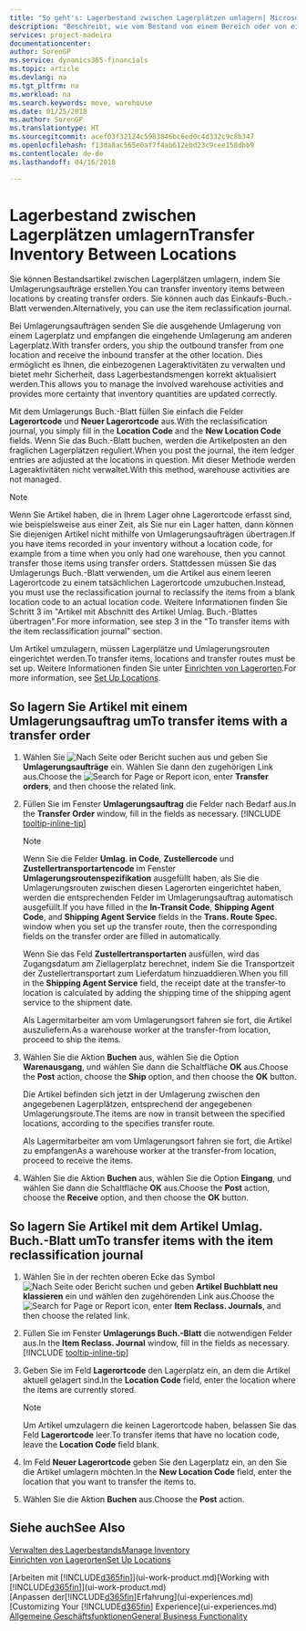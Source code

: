 ```yaml
---
title: "So geht's: Lagerbestand zwischen Lagerplätzen umlagern| Microsoft Docs"
description: "Beschreibt, wie vom Bestand von einem Bereich oder von einem Lager an einen anderen Ort umgebucht wird, entweder mit dem Umlagerungs Buch.-Blatt mit oder den Umlagerungsaufträgen."
services: project-madeira
documentationcenter: 
author: SorenGP
ms.service: dynamics365-financials
ms.topic: article
ms.devlang: na
ms.tgt_pltfrm: na
ms.workload: na
ms.search.keywords: move, warehouse
ms.date: 01/25/2018
ms.author: SorenGP
ms.translationtype: HT
ms.sourcegitcommit: acef03f32124c5983846bc6ed0c4d332c9c8b347
ms.openlocfilehash: f13da8ac565e0af7f4ab612ebd23c9cee158dbb9
ms.contentlocale: de-de
ms.lasthandoff: 04/16/2018

---
```

# <a name="transfer-inventory-between-locations"></a><span data-ttu-id="d7308-103">Lagerbestand zwischen Lagerplätzen umlagern</span><span class="sxs-lookup"><span data-stu-id="d7308-103">Transfer Inventory Between Locations</span></span>
<span data-ttu-id="d7308-104">Sie können Bestandsartikel zwischen Lagerplätzen umlagern, indem Sie Umlagerungsaufträge erstellen.</span><span class="sxs-lookup"><span data-stu-id="d7308-104">You can transfer inventory items between locations by creating transfer orders.</span></span> <span data-ttu-id="d7308-105">Sie können auch das Einkaufs-Buch.-Blatt verwenden.</span><span class="sxs-lookup"><span data-stu-id="d7308-105">Alternatively, you can use the item reclassification journal.</span></span>

<span data-ttu-id="d7308-106">Bei Umlagerungsaufträgen senden Sie die ausgehende Umlagerung von einem Lagerplatz und empfangen die eingehende Umlagerung am anderen Lagerplatz.</span><span class="sxs-lookup"><span data-stu-id="d7308-106">With transfer orders, you ship the outbound transfer from one location and receive the inbound transfer at the other location.</span></span> <span data-ttu-id="d7308-107">Dies ermöglicht es Ihnen, die einbezogenen Lageraktivitäten zu verwalten und bietet mehr Sicherheit, dass Lagerbestandsmengen korrekt aktualisiert werden.</span><span class="sxs-lookup"><span data-stu-id="d7308-107">This allows you to manage the involved warehouse activities and provides more certainty that inventory quantities are updated correctly.</span></span>

<span data-ttu-id="d7308-108">Mit dem Umlagerungs Buch.-Blatt füllen Sie einfach die Felder **Lagerortcode** und **Neuer Lagerortcode** aus.</span><span class="sxs-lookup"><span data-stu-id="d7308-108">With the reclassification journal, you simply fill in the **Location Code** and the **New Location Code** fields.</span></span> <span data-ttu-id="d7308-109">Wenn Sie das Buch.-Blatt buchen, werden die Artikelposten an den fraglichen Lagerplätzen reguliert.</span><span class="sxs-lookup"><span data-stu-id="d7308-109">When you post the journal, the item ledger entries are adjusted at the locations in question.</span></span> <span data-ttu-id="d7308-110">Mit dieser Methode werden Lageraktivitäten nicht verwaltet.</span><span class="sxs-lookup"><span data-stu-id="d7308-110">With this method, warehouse activities are not managed.</span></span>

> [!NOTE]  
>   <span data-ttu-id="d7308-111">Wenn Sie Artikel haben, die in Ihrem Lager ohne Lagerortcode erfasst sind, wie beispielsweise aus einer Zeit, als Sie nur ein Lager hatten, dann können Sie diejenigen Artikel nicht mithilfe von Umlagerungsaufträgen übertragen.</span><span class="sxs-lookup"><span data-stu-id="d7308-111">If you have items recorded in your inventory without a location code, for example from a time when you only had one warehouse, then you cannot transfer those items using transfer orders.</span></span> <span data-ttu-id="d7308-112">Stattdessen müssen Sie das Umlagerungs Buch.-Blatt verwenden, um die Artikel aus einem leeren Lagerortcode zu einem tatsächlichen Lagerortcode umzubuchen.</span><span class="sxs-lookup"><span data-stu-id="d7308-112">Instead, you must use the reclassification journal to reclassify the items from a blank location code to an actual location code.</span></span>  <span data-ttu-id="d7308-113">Weitere Informationen finden Sie Schritt 3 im "Artikel mit Abschnitt des Artikel Umlag. Buch.-Blattes übertragen".</span><span class="sxs-lookup"><span data-stu-id="d7308-113">For more information, see step 3 in the "To transfer items with the item reclassification journal" section.</span></span>

<span data-ttu-id="d7308-114">Um Artikel umzulagern, müssen Lagerplätze und Umlagerungsrouten eingerichtet werden.</span><span class="sxs-lookup"><span data-stu-id="d7308-114">To transfer items, locations and transfer routes must be set up.</span></span> <span data-ttu-id="d7308-115">Weitere Informationen finden Sie unter [Einrichten von Lagerorten](inventory-how-setup-locations.md).</span><span class="sxs-lookup"><span data-stu-id="d7308-115">For more information, see [Set Up Locations](inventory-how-setup-locations.md).</span></span>

## <a name="to-transfer-items-with-a-transfer-order"></a><span data-ttu-id="d7308-116">So lagern Sie Artikel mit einem Umlagerungsauftrag um</span><span class="sxs-lookup"><span data-stu-id="d7308-116">To transfer items with a transfer order</span></span>
1. <span data-ttu-id="d7308-117">Wählen Sie ![Nach Seite oder Bericht suchen](media/ui-search/search_small.png "Symbol nach Seite oder Bericht suchen ") aus und geben Sie **Umlagerungsaufträge** ein. Wählen Sie dann den zugehörigen Link aus.</span><span class="sxs-lookup"><span data-stu-id="d7308-117">Choose the ![Search for Page or Report](media/ui-search/search_small.png "Search for Page or Report icon") icon, enter **Transfer orders**, and then choose the related link.</span></span>
2. <span data-ttu-id="d7308-118">Füllen Sie im Fenster **Umlagerungsauftrag** die Felder nach Bedarf aus.</span><span class="sxs-lookup"><span data-stu-id="d7308-118">In the **Transfer Order** window, fill in the fields as necessary.</span></span> [!INCLUDE [tooltip-inline-tip](includes/tooltip-inline-tip_md.md)]

    > [!NOTE]  
   >   <span data-ttu-id="d7308-119">Wenn Sie die Felder **Umlag. in Code**, **Zustellercode** und **Zustellertransportartencode** im Fenster **Umlagerungsroutenspezifikation** ausgefüllt haben, als Sie die Umlagerungsrouten zwischen diesen Lagerorten eingerichtet haben, werden die entsprechenden Felder im Umlagerungsauftrag automatisch ausgefüllt.</span><span class="sxs-lookup"><span data-stu-id="d7308-119">If you have filled in the **In-Transit Code**, **Shipping Agent Code**, and **Shipping Agent Service** fields in the **Trans. Route Spec.** window when you set up the transfer route, then the corresponding fields on the transfer order are filled in automatically.</span></span>

    <span data-ttu-id="d7308-120">Wenn Sie das Feld **Zustellertransportarten** ausfüllen, wird das Zugangsdatum am Ziellagerplatz berechnet, indem Sie die Transportzeit der Zustellertransportart zum Lieferdatum hinzuaddieren.</span><span class="sxs-lookup"><span data-stu-id="d7308-120">When you fill in the **Shipping Agent Service** field, the receipt date at the transfer-to location is calculated by adding the shipping time of the shipping agent service to the shipment date.</span></span>

    <span data-ttu-id="d7308-121">Als Lagermitarbeiter am vom Umlagerungsort fahren sie fort, die Artikel auszuliefern.</span><span class="sxs-lookup"><span data-stu-id="d7308-121">As a warehouse worker at the transfer-from location, proceed to ship the items.</span></span>
3. <span data-ttu-id="d7308-122">Wählen Sie die Aktion **Buchen** aus, wählen Sie die Option **Warenausgang**, und wählen Sie dann die Schaltfläche **OK** aus.</span><span class="sxs-lookup"><span data-stu-id="d7308-122">Choose the **Post** action, choose the **Ship** option, and then choose the **OK** button.</span></span>

    <span data-ttu-id="d7308-123">Die Artikel befinden sich jetzt in der Umlagerung zwischen den angegebenen Lagerplätzen, entsprechend der angegebenen Umlagerungsroute.</span><span class="sxs-lookup"><span data-stu-id="d7308-123">The items are now in transit between the specified locations, according to the specifies transfer route.</span></span>

    <span data-ttu-id="d7308-124">Als Lagermitarbeiter am vom Umlagerungsort fahren sie fort, die Artikel zu empfangen</span><span class="sxs-lookup"><span data-stu-id="d7308-124">As a warehouse worker at the transfer-from location, proceed to receive the items.</span></span>
4. <span data-ttu-id="d7308-125">Wählen Sie die Aktion **Buchen** aus, wählen Sie die Option **Eingang**, und wählen Sie dann die Schaltfläche **OK** aus.</span><span class="sxs-lookup"><span data-stu-id="d7308-125">Choose the **Post** action, choose the **Receive** option, and then choose the **OK** button.</span></span>

## <a name="to-transfer-items-with-the-item-reclassification-journal"></a><span data-ttu-id="d7308-126">So lagern Sie Artikel mit dem Artikel Umlag. Buch.-Blatt um</span><span class="sxs-lookup"><span data-stu-id="d7308-126">To transfer items with the item reclassification journal</span></span>
1. <span data-ttu-id="d7308-127">Wählen Sie in der rechten oberen Ecke das Symbol ![Nach Seite oder Bericht suchen](media/ui-search/search_small.png "Nach Seite oder Bericht suchen") und geben **Artikel Buchblatt neu klassieren** ein und wählen den zugehörenden Link aus.</span><span class="sxs-lookup"><span data-stu-id="d7308-127">Choose the ![Search for Page or Report](media/ui-search/search_small.png "Search for Page or Report icon") icon, enter **Item Reclass. Journals**, and then choose the related link.</span></span>
2. <span data-ttu-id="d7308-128">Füllen Sie im Fenster **Umlagerungs Buch.-Blatt** die notwendigen Felder aus.</span><span class="sxs-lookup"><span data-stu-id="d7308-128">In the **Item Reclass. Journal** window, fill in the fields as necessary.</span></span> [!INCLUDE [tooltip-inline-tip](includes/tooltip-inline-tip_md.md)]
3. <span data-ttu-id="d7308-129">Geben Sie im Feld **Lagerortcode** den Lagerplatz ein, an dem die Artikel aktuell gelagert sind.</span><span class="sxs-lookup"><span data-stu-id="d7308-129">In the **Location Code** field, enter the location where the items are currently stored.</span></span>

    > [!NOTE]  
   >   <span data-ttu-id="d7308-130">Um Artikel umzulagern die keinen Lagerortcode haben, belassen Sie das Feld **Lagerortcode** leer.</span><span class="sxs-lookup"><span data-stu-id="d7308-130">To transfer items that have no location code, leave the **Location Code** field blank.</span></span>
4. <span data-ttu-id="d7308-131">Im Feld **Neuer Lagerortcode** geben Sie den Lagerplatz ein, an den Sie die Artikel umlagern möchten.</span><span class="sxs-lookup"><span data-stu-id="d7308-131">In the **New Location Code** field, enter the location that you want to transfer the items to.</span></span>
5. <span data-ttu-id="d7308-132">Wählen Sie die Aktion **Buchen** aus.</span><span class="sxs-lookup"><span data-stu-id="d7308-132">Choose the **Post** action.</span></span>

## <a name="see-also"></a><span data-ttu-id="d7308-133">Siehe auch</span><span class="sxs-lookup"><span data-stu-id="d7308-133">See Also</span></span>
[<span data-ttu-id="d7308-134">Verwalten des Lagerbestands</span><span class="sxs-lookup"><span data-stu-id="d7308-134">Manage Inventory</span></span>](inventory-manage-inventory.md)  
[<span data-ttu-id="d7308-135">Einrichten von Lagerorten</span><span class="sxs-lookup"><span data-stu-id="d7308-135">Set Up Locations</span></span>](inventory-how-setup-locations.md)  

<span data-ttu-id="d7308-136">[Arbeiten mit [!INCLUDE[d365fin](includes/d365fin_md.md)]](ui-work-product.md)</span><span class="sxs-lookup"><span data-stu-id="d7308-136">[Working with [!INCLUDE[d365fin](includes/d365fin_md.md)]](ui-work-product.md)</span></span>  
<span data-ttu-id="d7308-137">[Anpassen der[!INCLUDE[d365fin](includes/d365fin_md.md)]Erfahrung](ui-experiences.md)</span><span class="sxs-lookup"><span data-stu-id="d7308-137">[Customizing Your [!INCLUDE[d365fin](includes/d365fin_md.md)] Experience](ui-experiences.md)</span></span>  
[<span data-ttu-id="d7308-138">Allgemeine Geschäftsfunktionen</span><span class="sxs-lookup"><span data-stu-id="d7308-138">General Business Functionality</span></span>](ui-across-business-areas.md)

